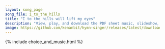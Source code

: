 ```yaml
---
layout: song_page
song_file: i_to_the_hills
title: "I to the hills will lift my eyes"
description: "View, play, and download the PDF sheet music, slideshow, and audio. Lyrics: I to the hills will lift my eyes. From whence shall come my aid? My help is from the Lord alone, who heav'n and earth has made.  God will not let your... english christian 4part chords"
image: https://github.com/kenanbit/hymn-singer/releases/latest/download/i_to_the_hills-trad.png
---
```


{% include choice_and_music.html %}